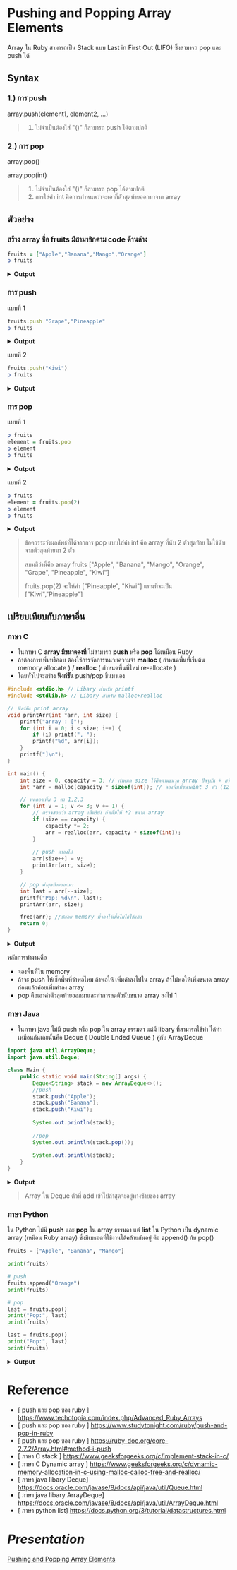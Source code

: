 # Pushing and Popping Array Elements

Array ใน Ruby สามารถเป็น Stack แบบ Last in First Out (LIFO) ซึ่งสามารถ pop และ push ได้

## Syntax 
### 1.) การ push
>
array.push(element1, element2, ...)
> 1. ไม่จำเป็นต้องใส่ "()" ก็สามารถ push ได้ตามปกติ
>
### 2.) การ pop
array.pop()

array.pop(int)
>1. ไม่จำเป็นต้องใส่ "()" ก็สามารถ pop ได้ตามปกติ
>2. การใส่ค่า int คือการกำหนดว่าจะเอากี่ตัวสุดท้ายออกมาจาก array

## ตัวอย่าง
### สร้าง array ชื่อ fruits มีสามาชิกตาม code ด้านล่าง
```ruby
fruits = ["Apple","Banana","Mango","Orange"]
p fruits
```
<details close>
   <summary><b>Output</b></summary>
 <pre>["Apple", "Banana", "Mango", "Orange"]
 </pre>
</details>

### การ push
แบบที่ 1
```ruby
fruits.push "Grape","Pineapple"
p fruits
```
<details close>
   <summary><b>Output</b></summary>
 <pre>["Apple", "Banana", "Mango", "Orange", "Grape", "Pineapple"]
 </pre>
</details>

แบบที่ 2
```ruby
fruits.push("Kiwi")
p fruits
```

<details close>
   <summary><b>Output</b></summary>
 <pre>["Apple", "Banana", "Mango", "Orange", "Grape", "Pineapple", "Kiwi"]
 </pre>
</details>

### การ pop
แบบที่ 1
```ruby
p fruits
element = fruits.pop
p element
p fruits
```

<details close>
   <summary><b>Output</b></summary>
 <pre>["Apple", "Banana", "Mango", "Orange", "Grape", "Pineapple", "Kiwi"]
"Kiwi"
["Apple", "Banana", "Mango", "Orange", "Grape", "Pineapple"]
 </pre>
</details>

แบบที่ 2
```ruby
p fruits
element = fruits.pop(2)
p element
p fruits
```

<details close>
   <summary><b>Output</b></summary>
 <pre>["Apple", "Banana", "Mango", "Orange", "Grape", "Pineapple", "Kiwi"]
["Pineapple", "Kiwi"]
["Apple", "Banana", "Mango", "Orange", "Grape"]
 </pre>
</details>

>ข้อควรระวังผลลัพธ์ที่ได้จากการ pop แบบใส่ค่า int คือ array ที่นับ 2 ตัวสุดท้าย ไม่ใช้นับจากตัวสุดท้ายมา 2 ตัว
>
>สมมติว่านี่คือ array fruits ["Apple", "Banana", "Mango", "Orange", "Grape", "Pineapple", "Kiwi"]
>
>fruits.pop(2) จะให้ค่า ["Pineapple", "Kiwi"] แทนที่จะเป็น ["Kiwi","Pineapple"]

## เปรียบเทียบกับภาษาอื่น
### ภาษา C
- ในภาษา C **array มีขนาดคงที่** ไม่สามารถ **push** หรือ **pop** ได้เหมือน Ruby
- ถ้าต้องการเพิ่มหรือลบ ต้องใช้การจัดการหน่วยความจำ **malloc** ( กำหนดพื้นที่เริ่มต้น memory allocate ) / **realloc** ( กำหนดพื้นที่ใหม่ re-allocate )
- โดยทั่วไปจะสร้าง **ฟังก์ชัน** push/pop ขึ้นมาเอง

```c
#include <stdio.h> // Libary สำหรับ printf
#include <stdlib.h> // Libary สำหรับ malloc+realloc

// ฟังก์ชัน print array
void printArr(int *arr, int size) {
    printf("array : [");
    for (int i = 0; i < size; i++) {
        if (i) printf(", ");
        printf("%d", arr[i]);
    }
    printf("]\n");
}

int main() {
    int size = 0, capacity = 3; // กำหนด size ไว้ติดตามขนาด array ปัจจุบัน + สร้างตัวแปรกำหนดขนาด array
    int *arr = malloc(capacity * sizeof(int)); // จองพื้นที่ขนาดint 3 ตัว (12 bytes )

    // ทดลองเพิ่ม 3 ค่า 1,2,3
    for (int v = 1; v <= 3; v += 1) {
        // ตรวจสอบว่า array เต็มรึยัง ถ้าเต็มให้ *2 ขนาด array
        if (size == capacity) {
            capacity *= 2;
            arr = realloc(arr, capacity * sizeof(int));
        }
        
        // push ค่าลงไป
        arr[size++] = v;
        printArr(arr, size);
    }

    // pop ค่าสุดท้ายออกมา
    int last = arr[--size];
    printf("Pop: %d\n", last);
    printArr(arr, size);

    free(arr); //ปล่อย memory ที่จองไว้เมื่อไม่ได้ใช้แล้ว
    return 0;
}

```
<details close>
   <summary><b>Output</b></summary>
 <pre>array : [1]
array : [1, 2]
array : [1, 2, 3]
Pop: 3
array : [1, 2]
 </pre>
</details>

หลักการทำงานคือ
- จองพื้นที่ใน memory
- ถ้าจะ push ให้เช็คพื้นที่ว่าพอไหม ถ้าพอให้ เพิ่มค่าลงไปใน array ถ้าไม่พอให้เพิ่มขนาด array ก่อนแล้วค่อยเพิ่มค่าลง array
- pop คือเอาค่าตัวสุดท้ายออกมาและทำการลดตัวนับขนาด array ลงไป 1

### ภาษา Java
- ในภาษา java ไม่มี push หรือ pop ใน array ธรรมดา แต่มี libary ที่สามารถใช้ทำ ได้ทำเหมือนกันเลยนั้นคือ 
Deque ( Double Ended Queue ) คู่กับ ArrayDeque
```java
import java.util.ArrayDeque;
import java.util.Deque;

class Main {
    public static void main(String[] args) {
        Deque<String> stack = new ArrayDeque<>();
        //push
        stack.push("Apple");   
        stack.push("Banana");
        stack.push("Kiwi");
        
        System.out.println(stack);
        
        //pop
        System.out.println(stack.pop()); 
        
        System.out.println(stack);
    }
}

```
<details close>
   <summary><b>Output</b></summary>
 <pre>array : [Kiwi, Banana, Apple]
Kiwi
[Banana, Apple]
 </pre>
</details>

>Array ใน Deque ตัวที่ add เข้าไปล่าสุดจะอยู่ทางซ้ายของ array

### ภาษา Python
ใน Python ไม่มี **push** และ **pop** ใน array ธรรมดา แต่ **list** ใน Python เป็น dynamic array (เหมือน Ruby array) ซึ่งมีเมธอดที่ใช้งานได้คล้ายกันอยู่ คือ append() กับ pop()
```python
fruits = ["Apple", "Banana", "Mango"]

print(fruits)

# push
fruits.append("Orange")         
print(fruits)

# pop
last = fruits.pop()              
print("Pop:", last)
print(fruits)

last = fruits.pop()           
print("Pop:", last) 
print(fruits)                    
```
<details close>
   <summary><b>Output</b></summary>
 <pre>['Apple', 'Banana', 'Mango']
['Apple', 'Banana', 'Mango', 'Orange']
Pop: Orange
['Apple', 'Banana', 'Mango']
Pop: Mango
['Apple', 'Banana']
 </pre>
</details>

# Reference
- [ push และ pop ของ ruby ] https://www.techotopia.com/index.php/Advanced_Ruby_Arrays
- [ push และ pop ของ ruby ] https://www.studytonight.com/ruby/push-and-pop-in-ruby
- [ push และ pop ของ ruby ] https://ruby-doc.org/core-2.7.2/Array.html#method-i-push
- [ ภาษา C stack ] https://www.geeksforgeeks.org/c/implement-stack-in-c/
- [ ภาษา C Dynamic array ] https://www.geeksforgeeks.org/c/dynamic-memory-allocation-in-c-using-malloc-calloc-free-and-realloc/
- [ ภาษา java libary Deque] https://docs.oracle.com/javase/8/docs/api/java/util/Queue.html
- [ ภาษา java libary ArrayDeque] https://docs.oracle.com/javase/8/docs/api/java/util/ArrayDeque.html
- [ ภาษา python list] https://docs.python.org/3/tutorial/datastructures.html

# *Presentation*
[Pushing and Popping Array Elements](https://github.com/user-attachments/files/22299095/660710598.pdf.pdf)
